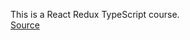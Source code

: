 This is a React Redux TypeScript course.  
[Source](https://www.youtube.com/watch?v=ETWABFYv0GM&t=0s)  
